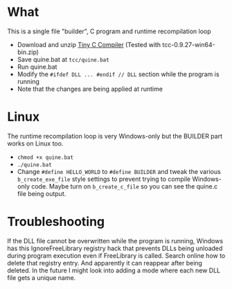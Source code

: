 # What
This is a single file "builder", C program and runtime recompilation loop
* Download and unzip [Tiny C Compiler](http://download.savannah.gnu.org/releases/tinycc/) (Tested with tcc-0.9.27-win64-bin.zip)
* Save quine.bat at `tcc/quine.bat`
* Run quine.bat
* Modify the `#ifdef DLL ... #endif // DLL` section while the program is running
* Note that the changes are being applied at runtime

# Linux
The runtime recompilation loop is very Windows-only but the BUILDER part works on Linux too.
* `chmod +x quine.bat`
* `./quine.bat`
* Change `#define HELLO_WORLD` to `#define BUILDER` and tweak the various `b_create_exe_file` style settings to prevent trying to compile Windows-only code. Maybe turn on `b_create_c_file` so you can see the quine.c file being output.

# Troubleshooting
If the DLL file cannot be overwritten while the program is running, Windows has this IgnoreFreeLibrary registry hack that prevents DLLs being unloaded during program execution even if FreeLibrary is called. Search online how to delete that registry entry. And apparently it can reappear after being deleted. In the future I might look into adding a mode where each new DLL file gets a unique name.
